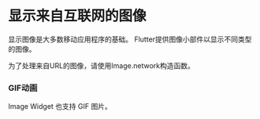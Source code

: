# 显示来自互联网的图像

显示图像是大多数移动应用程序的基础。 Flutter提供图像小部件以显示不同类型的图像。

为了处理来自URL的图像，请使用Image.network构造函数。

### GIF动画

Image Widget 也支持 GIF 图片。



